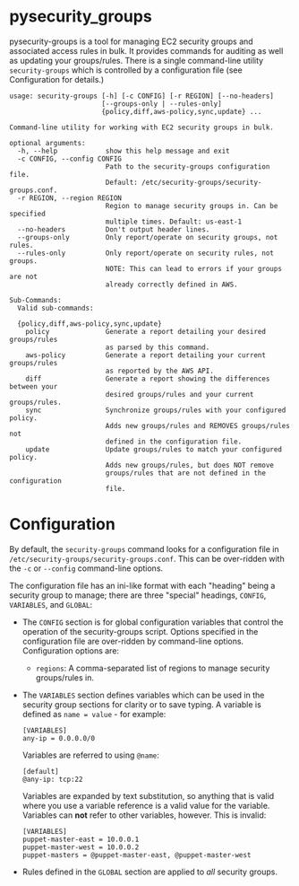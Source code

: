 pysecurity_groups
=================
pysecurity-groups is a tool for managing EC2 security groups and
associated access rules in bulk. It provides commands for auditing as
well as updating your groups/rules. There is a single command-line
utility `security-groups` which is controlled by a configuration file
(see Configuration for details.)
```
usage: security-groups [-h] [-c CONFIG] [-r REGION] [--no-headers]
                       [--groups-only | --rules-only]
                       {policy,diff,aws-policy,sync,update} ...

Command-line utility for working with EC2 security groups in bulk.

optional arguments:
  -h, --help            show this help message and exit
  -c CONFIG, --config CONFIG
                        Path to the security-groups configuration file.
                        Default: /etc/security-groups/security-groups.conf.
  -r REGION, --region REGION
                        Region to manage security groups in. Can be specified
                        multiple times. Default: us-east-1
  --no-headers          Don't output header lines.
  --groups-only         Only report/operate on security groups, not rules.
  --rules-only          Only report/operate on security rules, not groups.
                        NOTE: This can lead to errors if your groups are not
                        already correctly defined in AWS.

Sub-Commands:
  Valid sub-commands:

  {policy,diff,aws-policy,sync,update}
    policy              Generate a report detailing your desired groups/rules
                        as parsed by this command.
    aws-policy          Generate a report detailing your current groups/rules
                        as reported by the AWS API.
    diff                Generate a report showing the differences between your
                        desired groups/rules and your current groups/rules.
    sync                Synchronize groups/rules with your configured policy.
                        Adds new groups/rules and REMOVES groups/rules not
                        defined in the configuration file.
    update              Update groups/rules to match your configured policy.
                        Adds new groups/rules, but does NOT remove
                        groups/rules that are not defined in the configuration
                        file.
```

Configuration
=============
By default, the `security-groups` command looks for a configuration
file in `/etc/security-groups/security-groups.conf`. This can be
over-ridden with the `-c` or `--config` command-line options.

The configuration file has an ini-like format with each "heading"
being a security group to manage; there are three "special" headings,
`CONFIG`, `VARIABLES`, and `GLOBAL`:

- The `CONFIG` section is for global configuration variables that
  control the operation of the security-groups script. Options
  specified in the configuration file are over-ridden by command-line
  options. Configuration options are:
  - `regions`: A comma-separated list of regions to manage security
    groups/rules in.

- The `VARIABLES` section defines variables which can be used in the
  security group sections for clarity or to save typing. A variable is
  defined as `name = value` - for example:

      [VARIABLES]
      any-ip = 0.0.0.0/0

  Variables are referred to using `@name`:

      [default]
      @any-ip: tcp:22

  Variables are expanded by text substitution, so anything that is
  valid where you use a variable reference is a valid value for the
  variable. Variables can **not** refer to other variables,
  however. This is invalid:

      [VARIABLES]
      puppet-master-east = 10.0.0.1
      puppet-master-west = 10.0.0.2
      puppet-masters = @puppet-master-east, @puppet-master-west

- Rules defined in the `GLOBAL` section are applied to *all* security
  groups.
